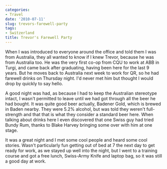 ```yaml
---
categories:
- Travel
date: '2010-07-11'
slug: trevors-farewell-party
tags:
- Switzerland
title: Trevor's Farewell Party
---
```


When I was introduced to everyone around the office and told them I was from Australia, they all wanted to know if I knew Trevor, because he was from Australia too. He was the very first co-op from CQU to work at ABB in Turgi, and came back after graduating, having been here for the last 9 years. But he moves back to Australia next week to work for QR, so he had farewell drinks on Thursday night. I'd never met him but thought I would drop by quickly to say hello.

A good night was had, as because I had to keep the Australian stereotype intact, I wasn't permitted to leave until we had got through all the beer he had bought. It was quite good beer actually, Badener Gold, which is brewed in Baden nearby. They were 5.2% alcohol, but was told they weren't full-strength and that that is what they consider a standard beer here. When talking about drinks here I even discovered that one Swiss guy had tried Bundy Rum, thanks to Blake Harvey bringing some over with him at one stage.

It was a great night and I met some cool people and heard some cool stories. Wasn't particularly fun getting out of bed at 7 the next day to get ready for work, as we stayed up well into the night, but I went to a training course and got a free lunch, Swiss-Army Knife and laptop bag, so it was still a good day at work.